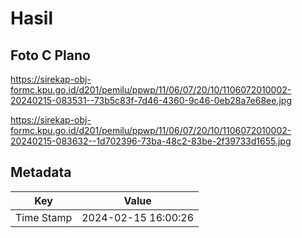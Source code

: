 # Hasil

## Foto C Plano

https://sirekap-obj-formc.kpu.go.id/d201/pemilu/ppwp/11/06/07/20/10/1106072010002-20240215-083531--73b5c83f-7d46-4360-9c46-0eb28a7e68ee.jpg

https://sirekap-obj-formc.kpu.go.id/d201/pemilu/ppwp/11/06/07/20/10/1106072010002-20240215-083632--1d702396-73ba-48c2-83be-2f39733d1655.jpg


## Metadata

| Key        | Value               |
| ---------- | ------------------- |
| Time Stamp | 2024-02-15 16:00:26 |



